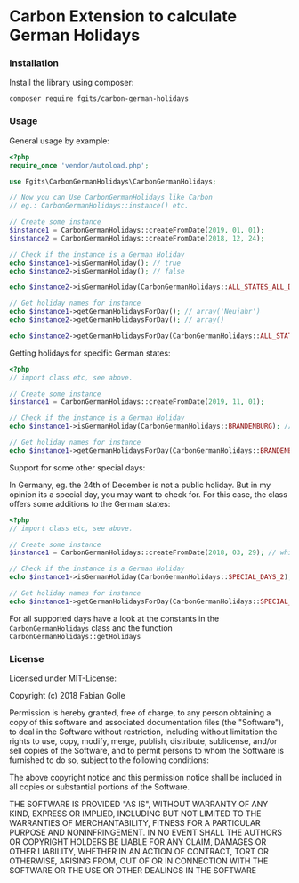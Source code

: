 # Carbon Extension to calculate German Holidays

### Installation

Install the library using composer:

`composer require fgits/carbon-german-holidays`

### Usage

General usage by example:

```php
<?php
require_once 'vendor/autoload.php';

use Fgits\CarbonGermanHolidays\CarbonGermanHolidays;

// Now you can Use CarbonGermanHolidays like Carbon
// eg.: CarbonGermanHolidays::instance() etc.

// Create some instance
$instance1 = CarbonGermanHolidays::createFromDate(2019, 01, 01);
$instance2 = CarbonGermanHolidays::createFromDate(2018, 12, 24);

// Check if the instance is a German Holiday
echo $instance1->isGermanHoliday(); // true 
echo $instance2->isGermanHoliday(); // false

echo $instance2->isGermanHoliday(CarbonGermanHolidays::ALL_STATES_ALL_DAYS); // true, cause ALL_STATES_ALL_DAYS includes some more special days

// Get holiday names for instance
echo $instance1->getGermanHolidaysForDay(); // array('Neujahr') 
echo $instance2->getGermanHolidaysForDay(); // array() 

echo $instance2->getGermanHolidaysForDay(CarbonGermanHolidays::ALL_STATES_ALL_DAYS); // array('Heiligabend'), cause ALL_STATES_ALL_DAYS includes some more special days
```

Getting holidays for specific German states:

```php
<?php
// import class etc, see above.

// Create some instance
$instance1 = CarbonGermanHolidays::createFromDate(2019, 11, 01);

// Check if the instance is a German Holiday
echo $instance1->isGermanHoliday(CarbonGermanHolidays::BRANDENBURG); // true 

// Get holiday names for instance
echo $instance1->getGermanHolidaysForDay(CarbonGermanHolidays::BRANDENBURG); // array('Reformationstag') 
```

Support for some other special days:

In Germany, eg. the 24th of December is not a public holiday. But in my opinion its a special day, you may want to check for. For this case, the class offers some additions to the German states: 

```php
<?php
// import class etc, see above.

// Create some instance
$instance1 = CarbonGermanHolidays::createFromDate(2018, 03, 29); // which is "Gründonnerstag"

// Check if the instance is a German Holiday
echo $instance1->isGermanHoliday(CarbonGermanHolidays::SPECIAL_DAYS_2); // true 

// Get holiday names for instance
echo $instance1->getGermanHolidaysForDay(CarbonGermanHolidays::SPECIAL_DAYS_2); // array('Gründonnerstag') 
```

For all supported days have a look at the constants in the `CarbonGermanHolidays` class and the function `CarbonGermanHolidays::getHolidays`


### License

Licensed under MIT-License:

Copyright (c) 2018 Fabian Golle

Permission is hereby granted, free of charge, to any person obtaining a copy of this software and associated documentation files (the "Software"), to deal in the Software without restriction, including without limitation the rights to use, copy, modify, merge, publish, distribute, sublicense, and/or sell copies of the Software, and to permit persons to whom the Software is furnished to do so, subject to the following conditions:

The above copyright notice and this permission notice shall be included in all copies or substantial portions of the Software.

THE SOFTWARE IS PROVIDED "AS IS", WITHOUT WARRANTY OF ANY KIND, EXPRESS OR IMPLIED, INCLUDING BUT NOT LIMITED TO THE WARRANTIES OF MERCHANTABILITY, FITNESS FOR A PARTICULAR PURPOSE AND NONINFRINGEMENT. IN NO EVENT SHALL THE AUTHORS OR COPYRIGHT HOLDERS BE LIABLE FOR ANY CLAIM, DAMAGES OR OTHER LIABILITY, WHETHER IN AN ACTION OF CONTRACT, TORT OR OTHERWISE, ARISING FROM, OUT OF OR IN CONNECTION WITH THE SOFTWARE OR THE USE OR OTHER DEALINGS IN THE SOFTWARE
